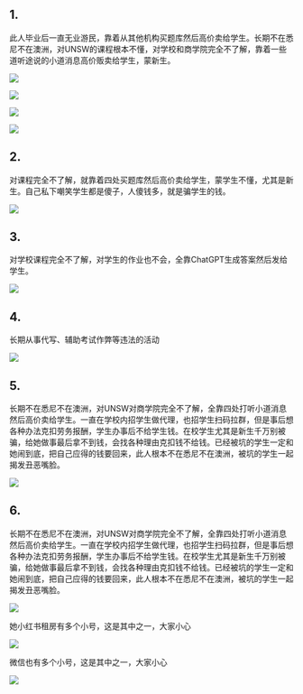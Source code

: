 ## 1.

此人毕业后一直无业游民，靠着从其他机构买题库然后高价卖给学生。长期不在悉尼不在澳洲，对UNSW的课程根本不懂，对学校和商学院完全不了解，靠着一些道听途说的小道消息高价贩卖给学生，蒙新生。

![](https://github.com/zinvestglobal1190/unsw_back_edu/blob/main/1-1.jpg)

![](https://github.com/zinvestglobal1190/unsw_back_edu/blob/main/1-2.jpg)

![](https://github.com/zinvestglobal1190/unsw_back_edu/blob/main/1-3.jpg)

![](https://github.com/zinvestglobal1190/unsw_back_edu/blob/main/1-4.jpg)

## 2.

对课程完全不了解，就靠着四处买题库然后高价卖给学生，蒙学生不懂，尤其是新生。自己私下嘲笑学生都是傻子，人傻钱多，就是骗学生的钱。

![](https://github.com/zinvestglobal1190/unsw_back_edu/blob/main/2-1.jpg)

## 3.

对学校课程完全不了解，对学生的作业也不会，全靠ChatGPT生成答案然后发给学生。

![](https://github.com/zinvestglobal1190/unsw_back_edu/blob/main/3-1.jpg)

## 4.

长期从事代写、辅助考试作弊等违法的活动

![](https://github.com/zinvestglobal1190/unsw_back_edu/blob/main/4-1.jpg)

## 5.

长期不在悉尼不在澳洲，对UNSW对商学院完全不了解，全靠四处打听小道消息然后高价卖给学生。一直在学校内招学生做代理，也招学生扫码拉群，但是事后想各种办法克扣劳务报酬，学生办事后不给学生钱。在校学生尤其是新生千万别被骗，给她做事最后拿不到钱，会找各种理由克扣钱不给钱。已经被坑的学生一定和她闹到底，把自己应得的钱要回来，此人根本不在悉尼不在澳洲，被坑的学生一起揭发丑恶嘴脸。

![](https://github.com/zinvestglobal1190/unsw_back_edu/blob/main/5-1.jpg)

## 6.

长期不在悉尼不在澳洲，对UNSW对商学院完全不了解，全靠四处打听小道消息然后高价卖给学生。一直在学校内招学生做代理，也招学生扫码拉群，但是事后想各种办法克扣劳务报酬，学生办事后不给学生钱。在校学生尤其是新生千万别被骗，给她做事最后拿不到钱，会找各种理由克扣钱不给钱。已经被坑的学生一定和她闹到底，把自己应得的钱要回来，此人根本不在悉尼不在澳洲，被坑的学生一起揭发丑恶嘴脸。

![](https://github.com/zinvestglobal1190/unsw_back_edu/blob/main/6-1.jpg)

她小红书租房有多个小号，这是其中之一，大家小心

![](https://github.com/zinvestglobal1190/unsw_back_edu/blob/main/6-2.jpg)

微信也有多个小号，这是其中之一，大家小心

![](https://github.com/zinvestglobal1190/unsw_back_edu/blob/main/6-3.pg)
